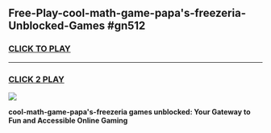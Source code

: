 
## Free-Play-cool-math-game-papa's-freezeria-Unblocked-Games #gn512
<h3>
<a href="https://news.freeplayer.one?title=cool-math-game-papa's-freezeria&ref=8M">CLICK TO PLAY</a></h3>
<hr>

<h3>
<a href="https://news.freeplayer.one?title=cool-math-game-papa's-freezeria&ref=8M">CLICK 2 PLAY</a>
  
</h3>

<a href="https://news.freeplayer.one?title=cool-math-game-papa's-freezeria&ref=8M"><img src="https://clearcache.store/games.png"></a>


**cool-math-game-papa's-freezeria games unblocked: Your Gateway to Fun and Accessible Online Gaming**
